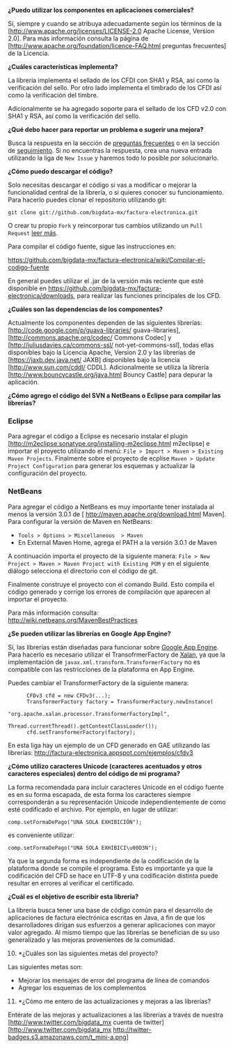 **¿Puedo utilizar los componentes en aplicaciones comerciales?**

Sí, siempre y cuando se atribuya adecuadamente según los términos de la [http://www.apache.org/licenses/LICENSE-2.0 Apache License, Version 2.0]. Para más información consulta la página de  [http://www.apache.org/foundation/licence-FAQ.html preguntas frecuentes] de la Licencia.

**¿Cuáles características implementa?**

La librería implementa el sellado de los CFDI con SHA1 y RSA, así como la verificación del sello. Por otro lado implementa el timbrado de los CFDI así como la verificación del timbre.

Adicionalmente se ha agregado soporte para el  sellado de los CFD v2.0 con SHA1 y RSA, así como la verificación del sello.

**¿Qué debo hacer para reportar un problema o sugerir una mejora?**

Busca la respuesta en la sección de [preguntas frecuentes](https://github.com/bigdata-mx/factura-electronica/wiki/Preguntas-frecuentes) o en la sección de 
[seguimiento](https://github.com/bigdata-mx/factura-electronica/issues?state=open). Si no encuentras la respuesta, crea una nueva entrada utilizando la liga de `New Issue` y haremos todo lo posible por solucionarlo.

**¿Cómo puedo descargar el código?**

Solo necesitas descargar el código si vas a modificar o mejorar la funcionalidad central de la librería, o si quieres conocer su funcionamiento. Para hacerlo puedes clonar el repositorio utilizando git:

```
git clone git://github.com/bigdata-mx/factura-electronica.git
```

O crear tu propio `Fork` y reincorporar tus cambios utilizando un `Pull Request` [leer más](https://help.github.com/articles/fork-a-repo). 

Para compilar el código fuente, sigue las instrucciones en: 

https://github.com/bigdata-mx/factura-electronica/wiki/Compilar-el-codigo-fuente

En general puedes utilizar el .jar de la versión más reciente que esté disponible en https://github.com/bigdata-mx/factura-electronica/downloads, para realizar las funciones principales de los CFD.

**¿Cuáles son las dependencias de los componentes?**

Actualmente los componentes dependen de las siguientes librerías: [http://code.google.com/p/guava-libraries/ guava-libraries], [http://commons.apache.org/codec/ Commons Codec] y [http://juliusdavies.ca/commons-ssl/ not-yet-commons-ssl], todas ellas disponibles bajo la Licencia Apache, Version 2.0 y las librerías de [https://jaxb.dev.java.net/ JAXB] disponibles bajo la licencia [http://www.sun.com/cddl/ CDDL]. Adicionalmente se utiliza la librería [http://www.bouncycastle.org/java.html Bouncy Castle] para depurar la aplicación.

**¿Cómo agrego el código del SVN a NetBeans o Eclipse para compilar las librerías?**

### Eclipse

Para agregar el código a Eclipse es necesario instalar el plugin [http://m2eclipse.sonatype.org/installing-m2eclipse.html m2eclipse] 
e importar el proyecto utilizando el menú: `File > Import > Maven > Existing Maven Projects`.
Finalmente sobre el proyecto de ecplise `Maven > Update Project Configuration` para generar los esquemas y actualizar la configuración del proyecto.

### NetBeans
Para agregar el código a NetBeans es muy importante tener instalada al menos la versión 3.0.1 de [
http://maven.apache.org/download.html Maven].  Para configurar la versión de Maven en NetBeans:

* `Tools > Options > Miscellaneous  > Maven`
* En External Maven Home, agrega el PATH a la versión 3.0.1 de Maven

A continuación importa el proyecto de la siguiente manera: `File > New Project > Maven > Maven Project with Existing POM` 
y en el siguiente diálogo selecciona el directorio con el código de git.  

Finalmente construye el proyecto con el comando Build. Esto compila el código generado y corrige los errores de compilación
que aparecen al importar el proyecto.

Para más información consulta: http://wiki.netbeans.org/MavenBestPractices

**¿Se pueden utilizar las librerías en Google App Engine?**

Sí, las librerías están diseñadas para funcionar sobre [Google App Engine](http://code.google.com/appengine/). Para hacerlo es necesario utilizar el TransofrmerFactory de [Xalan](http://xml.apache.org/xalan-j/), ya que la implementación de `javax.xml.transform.TransformerFactory` no es compatible con las restricciones de la plataforma en App Engine. 

Puedes cambiar el TransformerFactory de la siguiente manera:

```
      CFDv3 cfd = new CFDv3(...);
      TransformerFactory factory = TransformerFactory.newInstance(
                        "org.apache.xalan.processor.TransformerFactoryImpl",
                         Thread.currentThread().getContextClassLoader()); 
      cfd.setTransformerFactory(factory);
```

En esta liga hay un ejemplo de un CFD generado en GAE utilizando las librerías: http://factura-electronica.appspot.com/ejemplos/cfdv3

**¿Cómo utilizo caracteres Unicode (caracteres acentuados y otros caracteres especiales) dentro del código de mi programa?**

La forma recomendada para incluir caracteres Unicode en el código fuente es en su forma escapada, de esta forma los caracteres siempre corresponderán a su representación Unicode independientemente de como esté codificado el archivo. Por ejemplo, en lugar de utilizar: 

   ```comp.setFormaDePago("UNA SOLA EXHIBICIÓN");```

es conveniente utilizar:

   ```comp.setFormaDePago("UNA SOLA EXHIBICI\u00D3N");```

Ya que la segunda forma es independiente de la codificación de la plataforma donde se compile el programa. Esto es importante ya que la codificación del CFD se hace en UTF-8 y una codificación distinta puede resultar en errores al verificar el certificado.

**¿Cuál es el objetivo de escribir esta librería?**

La librería busca tener una base de código común para el desarrollo de aplicaciones de factura electrónica escritas en Java, a fin de que los desarrolladores  dirigan sus esfuerzos a generar aplicaciones con mayor valor agregado. Al mismo tiempo que las librerías se benefician de su uso generalizado y las mejoras provenientes de la comunidad.

10. *¿Cuáles son las siguientes metas del proyecto?

Las siguientes metas son:
  * Mejorar los mensajes de error del programa de línea de comandos
  * Agregar los esquemas de los complementos

11. *¿Cómo me entero de las actualizaciones y mejoras a las librerías?

Entérate de las mejoras y actualizaciones a las librerías a través de nuestra [http://www.twitter.com/bigdata_mx cuenta de twitter]  [http://www.twitter.com/bigdata_mx http://twitter-badges.s3.amazonaws.com/t_mini-a.png]